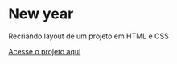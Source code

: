 # New year
Recriando layout de um projeto em HTML e CSS

[Acesse o projeto aqui](https://robertabononi.github.io/new-year/)
